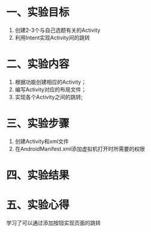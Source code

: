 # 一、实验目标
1. 创建2-3个与自己选题有关的Activity
2. 利用Intent实现Activity间的跳转
# 二、实验内容
1. 根据功能创建相应的Activity；
2. 编写Activity对应的布局文件；
3. 实现各个Activity之间的跳转;
# 三、实验步骤
1. 创建Activity和xml文件
2. 在AndroidManifest.xml添加虚拟机打开时所需要的权限
# 四、实验结果

# 五、实验心得
学习了可以通过添加按钮实现页面的跳转

